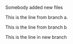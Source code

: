 Somebody added new files


This is the line from branch a.

This is the line from branch b

This is the line in new branch
